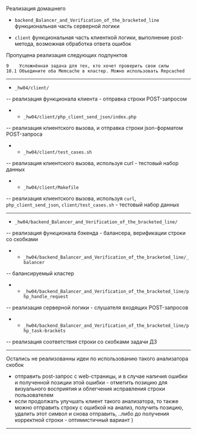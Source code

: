Реализация домашнего 

* `backend_Balancer_and_Verification_of_the_bracketed_line`
функциональная часть серверной логики 

* `client`
функциональная часть клиенткой логики, выполнение post-метода, возможная обработка ответа ошибок


Пропущена реализация следующих подпунктов
```
9    Усложнённая задача для тех, кто хочет проверить свои силы
10.1 Объедините оба Memcache в кластер. Можно использовать Repcached
```

-- --

* `_hw04/client/`

-- реализация функционала клиента - отправка строки POST-запросом

* * `_hw04/client/php_client_send_json/index.php`

-- реализация клиентского вызова, и отправка строки json-форматом POST-запроса

* * `_hw04/client/test_cases.sh`

-- реализация клиентского вызова, используя curl - тестовый набор данных

 
* * `_hw04/client/Makefile`

-- реализация клиентского вызова, используя `curl`, `php_client_send_json`, `client/test_cases.sh` - тестовый набор данных

-- --

* `_hw04/backend_Balancer_and_Verification_of_the_bracketed_line/`

-- реализация функционала бэкенда - балансера, верификации строки со скобками

* * `_hw04/backend_Balancer_and_Verification_of_the_bracketed_line/_balancer`

-- балансируемый кластер

* * `_hw04/backend_Balancer_and_Verification_of_the_bracketed_line/php_handle_request`

-- реализация серверной логики - слушателя входящих POST-запросов

* * `_hw04/backend_Balancer_and_Verification_of_the_bracketed_line/php_task-brackets`

-- реализация соответствия строки со скобками задачи ДЗ

-- --

Остались не реализованны идеи по использованию такого анализатора скобок
- отправить post-запрос с web-страницы, и в случае наличия ошибки и полученной позиции этой ошибки - отметить позицию для визуального восприятия и облегчения исправления строки пользователем
- если продолжать улучшать клиент такого анализатора, то также можно отправить строку с ошибкой на анализ, получить позицию, удалить этот символ и снова отправить, ..либо до получения корректной строки - оптимистичный вариант )

-- --

